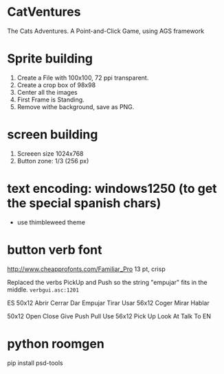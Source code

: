 # CatVentures
The Cats Adventures. A Point-and-Click Game, using AGS framework


# Sprite building

1. Create a File with 100x100, 72 ppi transparent.
2. Create a crop box of 98x98
3. Center all the images
4. First Frame is Standing.
5. Remove withe background, save as PNG.


# screen building

1. Screeen size 1024x768 
2. Button zone: 1/3 (256 px)

# text encoding: windows1250 (to get the special spanish chars)

* use thimbleweed theme


 # button verb font
http://www.cheapprofonts.com/Familiar_Pro
13 pt, crisp

Replaced the verbs PickUp and Push so the string "empujar" fits in the middle. `verbgui.asc:1201`

ES
50x12
    Abrir
    Cerrar
    Dar
    Empujar
    Tirar
    Usar
56x12
    Coger
    Mirar
    Hablar

50x12
    Open
    Close
    Give
    Push
    Pull
    Use
56x12
    Pick Up
    Look At
    Talk To
EN


# python roomgen

pip install psd-tools

